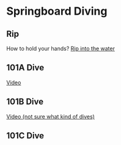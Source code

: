 # Springboard Diving

## Rip

How to hold your hands? [Rip into the water](https://www.youtube.com/watch?v=7G6AssTO-b8)

## 101A Dive

[Video](https://www.youtube.com/watch?v=R5fNuT-rS9Y)

## 101B Dive

[Video (not sure what kind of dives)](https://www.youtube.com/watch?v=sPN9cCht-co)

## 101C Dive
